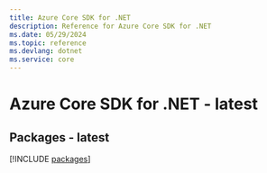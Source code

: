 ```yaml
---
title: Azure Core SDK for .NET
description: Reference for Azure Core SDK for .NET
ms.date: 05/29/2024
ms.topic: reference
ms.devlang: dotnet
ms.service: core
---
```

# Azure Core SDK for .NET - latest
## Packages - latest
[!INCLUDE [packages](core-index.md)]